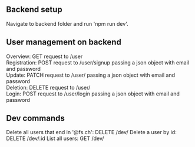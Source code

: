 ## Backend setup ##
Navigate to backend folder and run 'npm run dev'. 

## User management on backend ##
Overview: GET request to /user  
Registration: POST request to /user/signup passing a json object with email and password  
Update: PATCH request to /user/<id> passing a json object with email and password  
Deletion: DELETE request to /user/<id>  
Login: POST request to /user/login passing a json object with email and password 

## Dev commands ##
Delete all users that end in '@fs.ch': DELETE /dev/
Delete a user by id: DELETE /dev/:id
List all users: GET /dev/